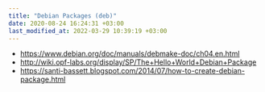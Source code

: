 ```yaml
---
title: "Debian Packages (deb)"
date: 2020-08-24 16:24:31 +03:00
last_modified_at: 2022-03-29 10:39:19 +03:00
---
```


- <https://www.debian.org/doc/manuals/debmake-doc/ch04.en.html>
- <http://wiki.opf-labs.org/display/SP/The+Hello+World+Debian+Package>
- <https://santi-bassett.blogspot.com/2014/07/how-to-create-debian-package.html>
